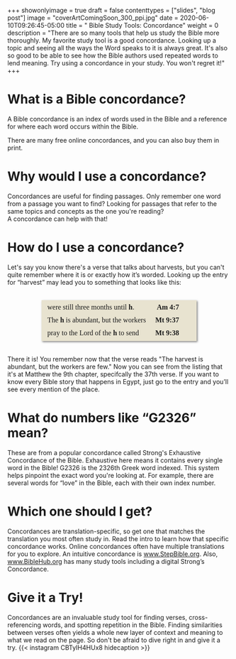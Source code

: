 +++
showonlyimage = true
draft = false
contenttypes = ["slides", "blog post"]
image = "coverArtComingSoon_300_ppi.jpg"
date = 2020-06-10T09:26:45-05:00
title = " Bible Study Tools: Concordance"
weight = 0
description = "There are so many tools that help us study the Bible more thoroughly. My favorite study tool is a good concordance. Looking up a topic and seeing all the ways the Word speaks to it is always great. It's also so good to be able to see how the Bible authors used repeated words to lend meaning. Try using a concordance in your study. You won't regret it!"
+++

# What is a Bible concordance?
A Bible concordance is an index of words used in the Bible and a reference for where each word occurs within the Bible.

There are many free online concordances, and you can also buy them in print.

# Why would I use a concordance?
Concordances are useful for finding passages. Only remember one word from a passage you want to find? Looking for passages that refer to the same topics and concepts as the one you're reading?  
A concordance can help with that!

# How do I use a concordance?

Let's say you know there's a verse that talks about harvests, but you can't quite remember where it is or exactly how it’s worded.
Looking up the entry for “harvest” may lead you to something that looks like this:

<table style="background:#e8e3d0; max-width:350px; margin: 2rem auto; border-spacing: 5px;border-collapse: separate;width:100%;font-family:serif;box-shadow: 2px 2px 4px rgba(0,0,0,.5);">
<tbody>
  <tr>
  <td>were still three months until <strong>h</strong>.</td>
  <td style="text-align:right;font-weight:bold;">Am 4:7</td>
</tr>
<tr>
  <td>The <strong>h</strong> is abundant, but the workers </td>
  <td style="text-align:right;font-weight:bold;">Mt 9:37</td>
</tr>
<tr>
  <td>pray to the Lord of the <strong>h</strong> to send </td>
  <td style="text-align:right;font-weight:bold;">Mt 9:38</td>
</tr>
</tbody>
</table>

There it is! You remember now that the verse reads "The harvest is abundant, but the workers are few." Now you can see from the listing that it's at Matthew the 9th chapter, specifcally the 37th verse.
If you want to know every Bible story that happens in Egypt, just go to the entry and you’ll see every mention of the place.

# What do numbers like “G2326” mean?
These are from a popular concordance called Strong's Exhaustive Concordance of the Bible. Exhaustive here means it contains every single word in the Bible!
G2326 is the 2326th Greek word indexed. This system helps pinpoint the exact word you're looking at. For example, there are several words for “love” in the Bible, each with their own index number.

# Which one should I get?

Concordances are translation-specific, so get one that matches the translation you most often study in. Read the intro to learn how that specific concordance works.
Online concordances often have multiple translations for you to explore. An intuitive concordance is www.StepBible.org. Also, www.BibleHub.org has many study tools including a digital Strong’s Concordance.

# Give it a Try!
Concordances are an invaluable study tool for finding verses, cross-referencing words, and spotting repetition in the Bible. 
Finding similarities between verses often yields a whole new layer of context and meaning to what we read on the page. 
So don't be afraid to dive right in and give it a try.
 {{< instagram CBTyIH4HUx8 hidecaption >}} 